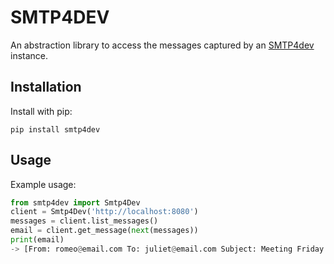 # SMTP4DEV

An abstraction library to access the messages captured by an
[SMTP4dev](https://github.com/rnwood/smtp4dev/) instance.


## Installation

Install with pip:

```
pip install smtp4dev
```

## Usage

Example usage:

```py
from smtp4dev import Smtp4Dev
client = Smtp4Dev('http://localhost:8080')
messages = client.list_messages()
email = client.get_message(next(messages))
print(email)
-> [From: romeo@email.com To: juliet@email.com Subject: Meeting Friday night]
```
